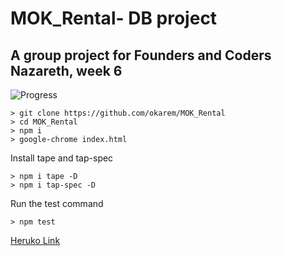 # MOK_Rental- DB project
## A group project for Founders and Coders Nazareth, week 6

![Progress](https://media.giphy.com/media/WUOUGFQd2EcNv8hOOu/giphy.gif)

```console
> git clone https://github.com/okarem/MOK_Rental
> cd MOK_Rental
> npm i
> google-chrome index.html
```
Install tape and tap-spec

```console
> npm i tape -D
> npm i tap-spec -D
```
Run the test command

```console
> npm test
```

[Heruko Link](https://mok-car-rentals.herokuapp.com/)


